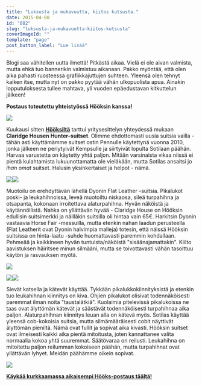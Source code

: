 ```yaml
---
title: "Luksusta ja mukavuutta, kiitos kutsusta."
date: 2015-04-08
id: "882"
slug: "luksusta-ja-mukavuutta-kiitos-kutsusta"
coverImageId: ""
template: "page"
post_button_label: "Lue lisää"
---
```


Blogi saa vähitellen uutta ilmettä! Pitkästä aikaa. Vielä ei ole aivan valmista, mutta ehkä tuo bannerikin valmistuu aikanaan. Pakko myöntää, että olen aika pahasti ruosteessa grafiikkajuttujen suhteen. Yleensä olen tehnyt kaiken itse, mutta nyt on pakko pyytää vähän ulkopuolista apua. Ainakin lopputuloksesta tullee mahtava, yli vuoden epäedustavan kitkuttelun jälkeen!

**Postaus toteutettu yhteistyössä Hööksin kanssa!**

[![](/images/IMG_2323_.jpg)](http://4.bp.blogspot.com/-Eod3Z7yYUAo/VR0O4d6EFBI/AAAAAAAAJeg/K32_1VKKdIU/s1600/IMG_2323_.jpg)

Kuukausi sitten [**Hööksiltä**](http://www.hooks.fi/) tarttui yritysesittelyn yhteydessä mukaan **Claridge Housen Hunter-suitset**. Olimme ehdottomasti uusia suitsia vailla - tähän asti käyttämämme suitset ostin Pennulle käytettynä vuonna 2010, jonka jälkeen ne periytyivät Kempsulle ja siirtyivät lopulta Sotilaan päähän. Harvaa varustetta on käytetty yhtä paljon. Mitään varsinaista vikaa niissä ei pientä kulahtamista lukuunottamatta ole vieläkään, mutta Sotilas ansaitsi jo _ihan omat_ suitset. Halusin yksinkertaiset ja helpot - nämä.

[![](/images/IMG_2604_3_.jpg)](http://4.bp.blogspot.com/-x42YnTtpqHU/VSJIHtT5a7I/AAAAAAAAJfM/qQF1PUiCnCs/s1600/IMG_2604_3_.jpg)[![](/images/IMG_2608_3_.jpg)](http://2.bp.blogspot.com/-ZvQHZvUVJ3I/VSJIHonjdaI/AAAAAAAAJfQ/j-a2yYKwXgw/s1600/IMG_2608_3_.jpg)

Muotoilu on erehdyttävän lähellä Dyonin Flat Leather -suitsia. Pikalukot poski- ja leukahihnoissa, leveä muotoiltu niskaosa, sileä turpahihna ja otsapanta, kokonaan irroitettava alaturpahihna. Hyvän näköistä ja käytännöllistä. Nahka on yllättävän hyvää - Claridge House on Hööksin edullisin suitsimerkki ja näilläkin suitsilla oli hintaa vain 65€. Harkitsin Dyonin vastaavia Horse Fair -messuilla, mutta etenkin nahan laadun perusteella (Flat Leatherit ovat Dyonin halvimpia malleja) totesin, että näissä Hööksin suitsissa on hinta-laatu -suhde huomattavasti paremmin kohdallaan. Pehmeää ja kaikkineen hyvän tuntuista/näköistä "sisäänajamattakin". Kiilto aavistuksen häiritsee minun silmääni, mutta se toivottavasti vähän tasoittuu käytön ja rasvauksen myötä.

[![](/images/IMG_2573_2_.jpg)](http://4.bp.blogspot.com/-SqRO47VzHbU/VSJISHnoWKI/AAAAAAAAJfc/JZvuQXe-Nq4/s1600/IMG_2573_2_.jpg)

[![](/images/IMG_2575_3_.jpg)](http://2.bp.blogspot.com/-d8luhbC86nI/VSJISOWKdeI/AAAAAAAAJfo/LM4WhheBme0/s1600/IMG_2575_3_.jpg)[![](/images/IMG_2580_3_.jpg)](http://1.bp.blogspot.com/-uLI5nvyWmA8/VSJISF5fTRI/AAAAAAAAJfg/uEy89JtAEFM/s1600/IMG_2580_3_.jpg)

Sievät katsella ja kätevät käyttää. Tykkään pikalukkokiinnityksistä ja etenkin tuo leukahihnan kiinnitys on kiva. Ohjien pikalukot olisivat todennäköisesti paremmat ilman noita "taustalätkiä". Kuolaimia pitelevissä pikalukoissa ne taas ovat älyttömän kätevät ja säästävät todennäköisesti turpahihnaa aika paljon. Alaturpahihnan kiinnitys leuan alla on kätevä myös. Sotilas käyttää yleensä cob-kokoisia suitsia, mutta silmämääräisesti cobit näyttivät älyttömän pieniltä. Nämä ovat fullit ja sopivat aika kivasti. Hööksin suitset ovat ilmeisesti kaikki aika pientä mitoitusta, joten kannattanee valita normaalia kokoa yhtä suuremmat. Säätövaraa on reilusti. Leukahihna on mitoitettu paljon reilumman kokoiseen päähän, mutta turpahihnat ovat yllättävän lyhyet. Meidän päähämme oikein sopivat.

[![](/images/IMG_2384_.jpg)](http://2.bp.blogspot.com/-zPlhG9Mz7W8/VSVJuNPUKVI/AAAAAAAAJgQ/QDB3NRcyzJk/s1600/IMG_2384_.jpg)

**[Käykää kurkkaamassa aikaisempi Hööks-postaus täältä!](http://arvaamattomasti.blogspot.fi/2015/03/kaikki-ja-parhaimmillaan-vielakin.html)**
